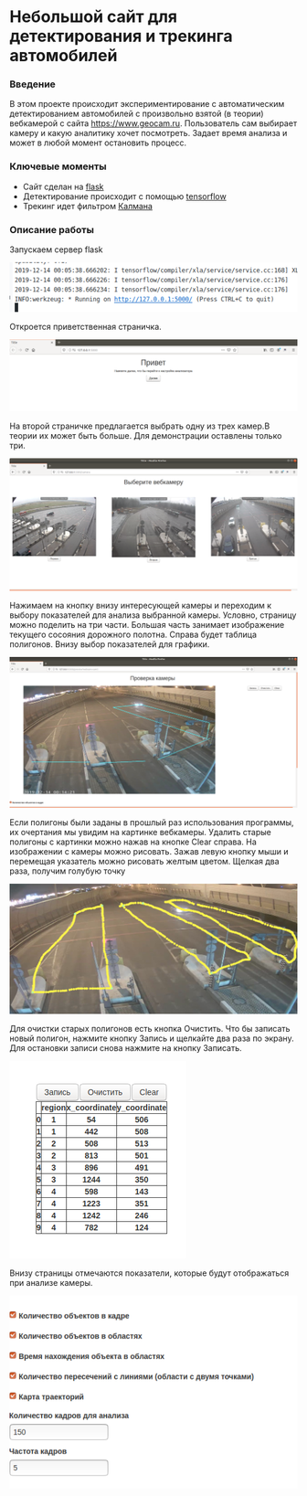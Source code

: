 # Небольшой сайт для детектирования и трекинга автомобилей

### Введение 

В этом проекте происходит экспериментирование с автоматическим детектированием автомобилей с произвольно взятой (в теории) вебкамерой с сайта https://www.geocam.ru. Пользователь сам выбирает камеру и какую аналитику хочет посмотреть. Задает время анализа и может в любой момент остановить процесс.

### Ключевые моменты

* Сайт сделан на <a href = 'https://www.palletsprojects.com/p/flask'>flask</a>
* Детектирование происходит с помощью <a href = 'https://www.tensorflow.org'>tensorflow</a>
* Трекинг идет фильтром <a href ='https://ru.wikipedia.org/wiki/%D0%A4%D0%B8%D0%BB%D1%8C%D1%82%D1%80_%D0%9A%D0%B0%D0%BB%D0%BC%D0%B0%D0%BD%D0%B0'>Калмана</a>

### Описание работы

Запускаем сервер flask

<img src="static/images/visual/рис1.png">

Откроется приветственная страничка. 

<img src="static/images/visual/рис2.png">

На второй страничке предлагается выбрать одну из трех камер.В теории их может быть больше. Для демонстрации оставлены только три.

<img src="static/images/visual/рис3.png">

Нажимаем на кнопку внизу интересующей камеры и переходим к выбору показателей для анализа выбранной камеры. Условно, страницу можно поделить на три части. Большая часть занимает изображение текущего сосояния дорожного полотна. Справа будет таблица полигонов. Внизу выбор показателей для графики.
 
<img src="static/images/visual/рис4.png">

Если полигоны были заданы в прошлый раз использования программы, их очертания мы увидим на картинке вебкамеры. Удалить старые полигоны с картинки можно нажав на кнопке Clear справа.
На изображении с камеры можно рисовать. Зажав левую кнопку мыши и перемещая указатель можно рисовать желтым цветом. Щелкая два раза, получим голубую точку

<img src="static/images/visual/рис5.png">

Для очистки старых полигонов есть кнопка Очистить. Что бы записать новый полигон, нажмите кнопку Запись и щелкайте два раза по экрану. Для остановки записи снова нажмите на кнопку Записать.

<img src="static/images/visual/рис6.png">

Внизу страницы отмечаются показатели, которые будут отображаться при анализе камеры.

<img src="static/images/visual/рис7.png">
